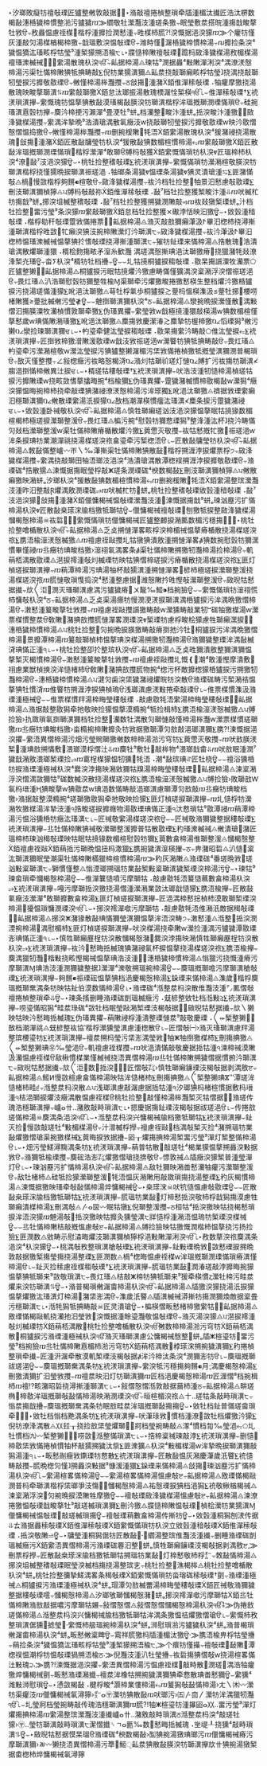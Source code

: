 ﻿‣汐瑯敗癡牥䄠敧瑮匠獹整⁭敒敦敲据੥⌊‣潃敲䄠捲楨整瑣牵⁥牐湩楣汰㩥匠浩汰⁥楐数楬敮‬潓桰獩楴慣整⁤湁污獹獩ⴊ⨠䌪敬牡瀠灩汥湩⁥瑳条獥⨪眠瑩⁨敷汬搭晥湩摥戠畯摮牡敩ੳ‭⨪敄灥愠慮祬楳⁳楷桴湩攠捡⁨潤慭湩⨪甠楳杮䐠⁈湥慨据浥湥獴ⴊ⨠个⁯癯牥慬灰湩⁧敲灳湯楳楢楬楴獥⨪戠瑥敷湥愠敧瑮ੳ‭⨪潍畤慬⁲潳桰獩楴慣楴湯⨪ⴠ攠捡⁨条湥⁴獩愠獢汯瑵⁥畡桴牯瑩⁹湩椠獴搠浯楡੮⌊‣牃慥楴敶䄠敧瑮⁳䠨杩⁨敐浲獩楳湯‬敄楣楳湯䄠瑵潨楲祴਩⌊⌣䌠湯散瑰杁湥ੴ⨪畆据楴湯⨺‪瑓牯⁹潣据灥⁴敤敶潬浰湥⁴湡⁤潦湵慤楴湯污渠牡慲楴敶猠牴捵畴敲⨊倪牥業獳潩獮⨺‪畆汬挠敲瑡癩⁥畡桴牯瑩ⱹ挠湡挠敲瑡⁥牣瑩捩污攠敬敭瑮ੳ⨪敒慬楴湯桳灩㩳⨪ਠ‭敆摥⁳湩潴銆倠潬䅴敧瑮⠠牰癯摩獥挠湯散瑰映畯摮瑡潩⥮ⴊ䌠敲瑡獥銆怠汰瑯振湯散瑰樮潳恮椠⁮楧ੴ⌊⌣倠潬䅴敧瑮†⨊䘪湵瑣潩㩮⨪䌠慨瑰牥愠摮猠散敮漠瑵楬敮朠湥牥瑡潩⁮楷桴洠瑥摡瑡⁡潣瑮慲瑣ੳ⨪硅捥瑵潩⁮慐瑴牥㩮⨪䴠汵楴挭污⁬瀨潬⁴畳浭牡⁹蛢ₒ档灡整⁲畯汴湩⁥蛢ₒ捳湥⁥畯汴湩獥਩⨪敐浲獩楳湯㩳⨪䌠湡洠摯晩⁹浩潰瑲湡散氠癥汥ⱳ挠敲瑡⁥牣瑩捩污攠敬敭瑮ⱳ映汵⁬敭慴慤慴愠捣獥ੳ⨪敒慬楴湯桳灩㩳⨪ⴊ删捥楥敶⁳牦浯銆䌠湯散瑰杁湥⁴猨潴祲挠湯散瑰਩‭敆摥⁳湩潴銆匠散敮牗瑩牥杁湥⁴猨散敮猠数楣楦慣楴湯⥳ⴊ䌠敲瑡獥銆匠散敮洠瑥摡瑡⁡潣瑮慲瑣⁳楷桴瀠潬⁴敢瑡ੳ‭牔杩敧獲銆䌠慨慲瑣牥杁湥ⱴ匠瑥楴杮杁湥⁴潦⁲敮⁷汥浥湥獴ਊ⌣‣桃牡捡整䅲敧瑮⨊䘪湵瑣潩㩮⨪䌠慨慲瑣牥瀠潲楦敬朠湥牥瑡潩⁮楷桴挠慬獳晩捩瑡潩⁮祳瑳浥⠠牰瑯条湯獩ⱴ愠瑮条湯獩ⱴ猠灵潰瑲湩⥧⨊匪潴慲敧⨺‪楇⵴慢敳⁤楷桴夠䵁⁌楦敬ੳ⨪敐浲獩楳湯㩳⨪䘠汵⁬档牡捡整⁲牰景汩⁥慭慮敧敭瑮⨊刪汥瑡潩獮楨獰⨺ਪ‭牔杩敧敲⁤祢銆倠潬䅴敧瑮⠠敮⁷档牡捡整獲椠⁮畯汴湩⥥ⴊ吠楲杧牥摥戠⁹蛢ₒ捓湥坥楲整䅲敧瑮⠠敮⁷档牡捡整獲搠獩潣敶敲⥤ⴊ䘠敥獤椠瑮⁯蛢ₒ汁⁬档牡捡整⁲畱污瑩⁹条湥獴ⴊ䌠敲瑡獥銆怠档牡捡整獲⨯礮浡恬映汩獥ਊ⌣‣敓瑴湩䅧敧瑮⠠楷桴㔠䄭敧瑮䠠敩慲捲票਩⨪畆据楴湯⨺‪潃灭敲敨獮癩⁥潷汲ⵤ畢汩楤杮挠潯摲湩瑡潩⁮楷桴甠敳⵲牤癩湥猠汥捥楴敶瀠灯汵瑡潩੮⨪敐浲獩楳湯㩳⨪䘠汵⁬潷汲ⵤ畢汩楤杮愠瑵潨楲祴愠摮猠扵愭敧瑮挠潯摲湩瑡潩੮⨪獕牥䤠瑮来慲楴湯⨺‪捁散瑰⁳浩潰瑲湡散爠瑡湩獧⠠楈桧䴯摥畩⽭潌⽷歓灩 湡⁤瑳湡慤摲琠浥汰瑡獥瘠⹳挠獵潴⁭牦敥潦浲椠灮瑵ਊ⨪畓ⵢ杁湥⁴楈牥牡档㩹⨪ਊ⌣⌣圠牯摬桐獹捩䅳敧瑮⠠敭杲摥䜠潥牧灡票⬠匠獹整獭਩⨪畆据楴湯⨺‪桐獹捩污眠牯摬爠汵獥‬慮畴慲⁬慬獷‬湡⁤湥楶潲浮湥慴⁬祳瑳浥ੳ⨪畏灴瑵⨺‪汃浩瑡⁥慰瑴牥獮‬整牲楡Ɱ渠瑡牵污爠獥畯捲獥‬慭楧⽣整档爠汵獥‬桰獹捩污挠湯瑳慲湩獴⨊吪浥汰瑡獥⨺‪䔢牡桴氭歩⁥桐獹捩≳‬䠢杩⁨慍楧⁣潗汲≤‬䠢牡⁤捓⵩楆唠楮敶獲≥‬䠢批楲⁤敒污瑩≹ਊ⌣⌣䰠捯瑡潩獮杁湥⁴ਠ⨪畆据楴湯⨺‪灓捥晩捩瀠慬散⁳湡⁤敤慴汩摥朠潥牧灡楨慣⁬敦瑡牵獥⨊伪瑵異㩴⨪䌠瑩敩ⱳ戠極摬湩獧‬敲楧湯ⱳ猠数楣楦⁣慬摮慭歲ⱳ琠慲敶⁬潲瑵獥⨊吪浥汰瑡獥⨺‪䴢摥敩慶⁬潔湷≳‬䴢摯牥⁮楃楴獥Ⱒ∠慆瑮獡⁹敒污獭Ⱒ∠灓捡⁥瑓瑡潩獮ਢ⌊⌣‣畃瑬牵健汯瑩捩䅳敧瑮⠠敭杲摥䌠汵畴敲⬠倠汯瑩捩⥳⨊䘪湵瑣潩㩮⨪匠捯敩楴獥‬潧敶湲敭瑮ⱳ戠汥敩⁦祳瑳浥ⱳ瀠睯牥猠牴捵畴敲ੳ⨪畏灴瑵⨺‪畃瑬牵污瀠潲楦敬ⱳ瀠汯瑩捩污猠獹整獭‬潳楣污栠敩慲捲楨獥‬牴摡瑩潩獮‬潣普楬瑣ੳ⨪敔灭慬整㩳⨪∠敍楤癥污䘠略慤楬浳Ⱒ∠潃灲牯瑡⁥祄瑳灯慩Ⱒ∠牔扩污䘠摥牥瑡潩≮‬䐢浥捯慲楴⁣敒異汢捩ਢ⌊⌣‣楈瑳牯䅹敧瑮†⨊䘪湵瑣潩㩮⨪吠浩汥湩⁥牣慥楴湯‬楨瑳牯捩污攠敶瑮ⱳ挠畡敳愭摮攭晦捥⁴档楡獮⨊伪瑵異㩴⨪䠠獩潴楲慣⁬楴敭楬敮ⱳ瀠獡⁴癥湥獴愠晦捥楴杮挠牵敲瑮猠潴祲‬潦湵慤楴湯污洠瑹獨⨊吪浥汰瑡獥⨺‪䄢据敩瑮䌠癩汩穩瑡潩獮Ⱒ∠敒散瑮䌠湯汦捩獴Ⱒ∠敔档潮潬楧慣⁬癅汯瑵潩≮‬䴢条捩污䠠獩潴祲ਢ⌊⌣‣敓瑴湩卧祴敬杁湥ੴ⨪畆据楴湯⨺‪慎牲瑡癩⁥瑳汹⁥汥浥湥獴愠摮眠牯摬猭数楣楦⁣楬杮極瑳捩瀠瑡整湲ੳ⨪畏灴瑵⨺‪楄污捥⁴慰瑴牥獮‬慦瑮獡⁹整浲湩汯杯ⱹ挠汵畴慲⁬灳敥档瀠瑡整湲ⱳ渠牡慲楴敶瘠楯散爠汵獥⨊䔪慸灭敬㩳⨪䘠牯慭⁬摡牤獥⁳祳瑳浥ⱳ洠条捩琠牥業潮潬祧挠湯楳瑳湥祣‬畣瑬牵污椠楤浯ੳ⌊⌣匠散敮牗瑩牥杁湥ੴ⨪畆据楴湯⨺‪敇敮慲整㠠〰ㄭ〵‰潷摲渠牡慲楴敶猠散敮⁳楷桴搠湹浡捩爠票桴੭⨪敐浲獩楳湯㩳⨪䌠湡挠敲瑡⽥牰浯瑯⁥汥浥湥⁴浩潰瑲湡散‬潭楤祦搠湹浡捩攠敬敭瑮ੳ⨪潃瑮硥⁴捁散獳⨺‪湅慨据摥眠瑩⁨桴敲ⵥ瑳条⁥潣瑮硥⁴楰数楬敮⨊刪汥瑡潩獮楨獰⨺ਪ‭敒散癩獥映潲⁭蛢ₒ汐瑯杁湥⁴猨散敮猠数楣楦慣楴湯⥳ⴊ删捥楥敶⁳牦浯銆䌠湯整瑸瀠灩汥湩⁥昨汩整敲Ɽ爠湡敫⁤潣瑮硥⥴ⴊ吠楲杧牥⁳蛢ₒ桃牡捡整䅲敧瑮‬敓瑴湩䅧敧瑮⠠敮⁷汥浥湥獴਩‭敆摥⁳湩潴銆儠慵楬祴愠敧瑮瀠灩汥湩੥‭湅慨据摥戠⁹蛢ₒ瑓汹䍥污扩慲楴湯杁湥ⱴ匠散敮桒瑹浨牏档獥牴瑡牯ਊ⌣儠慵楬祴䄠敧瑮⁳刨獥牴捩整⁤敐浲獩楳湯‬慖楬慤楴湯☠䘠硩਩⌊⌣䌠慨慲瑣牥儠慵楬祴匠獹整⁭䴨捩潲匭数楣污穩摥਩⌊⌣‣桃牡捡整噲楯散杁湥ੴ⨪畆据楴湯⨺‪乏奌搠慩潬畧⁥畡桴湥楴楣祴愠摮瘠楯散挠湯楳瑳湥祣⨊䐪浯楡⁮潂湵慤楲獥⨺‪ⴊ䄠慮祬敺㩳圠牯獤猠潰敫⁮湩搠慩潬畧ⱥ猠数捥⁨慰瑴牥獮‬潶慣畢慬祲ⴊ丠癥牥琠畯档獥›潂祤氠湡畧条ⱥ渠牡慲楴敶搠獥牣灩楴湯‬捡楴湯ੳ⨪䡄䔠桮湡散敭瑮⨺‪潖捩䙥湩敧灲楲瑮牥映牯猠慴楴瑳捩污瘠楯散挠湯楳瑳湥祣⨊匪灯楨瑳捩瑡潩㩮⨪ⴊ䔠潭楴湯污琠湯⁥牰杯敲獳潩⁮湩搠慩潬畧੥‭楌杮極瑳捩瀠瑡整湲挠湯楳瑳湥祣ⴊ䐠慩敬瑣愯捣湥⁴慭湩整慮据੥‭潍慤⁬敶扲甠慳敧瀠瑡整湲ੳ⨪敐晲牯慭据㩥⨪㰠〱洰⁳潣灭瑵瑡潩慮⁬湡污獹獩瘠⁳〤㔮‰䱌⁍档捥獫ਊ⌣⌣䌠慨慲瑣牥潂祤慌杮慵敧杁湥⁴ਠ⨪畆据楴湯⨺‪乏奌渠湯瘭牥慢⁬潣浭湵捩瑡潩⁮湡⁤桰獹捩污洠湡晩獥慴楴湯ੳ⨪潄慭湩䈠畯摮牡敩㩳⨪ⴊ䄠慮祬敺㩳䜠獥畴敲ⱳ瀠獯畴敲‬業牣ⵯ硥牰獥楳湯ⱳ瀠票楳慣⁬整汬ੳ‭敎敶⁲潴捵敨㩳䐠慩潬畧⁥潣瑮湥ⱴ椠瑮牥慮⁬桴畯桧獴‬慮牲瑡癩⁥潶捩੥⨪潓桰獩楴慣楴湯⨺ਪ‭桃牡捡整⵲灳捥晩捩朠獥畴敲瘠捯扡汵牡੹‭桐獹捩污洠湡晩獥慴楴湯⁳景攠潭楴湯ⴊ䈠敲瑡楨杮愠摮琠湥楳湯搠獥牣灩楴湯ੳ‭潃獮獩整瑮洠湡敮楲浳琠慲正湩੧⌊⌣‣桃牡捡整卲扵整瑸杁湥ੴ⨪畆据楴湯⨺‪乏奌甠獮潰敫⁮整獮潩獮愠摮椠灭楬慣楴湯ੳ⨪潄慭湩䈠畯摮牡敩㩳⨪ⴊ䄠慮祬敺㩳圠慨❴⁳潮⁴敢湩⁧慳摩‬潰敷⁲祤慮業獣‬楨摤湥洠慥楮杮ੳ‭敎敶⁲潴捵敨㩳䐠物捥⁴楤污杯敵攠楤獴‬桰獹捩污搠獥牣灩楴湯ੳ⨪潓桰獩楴慣楴湯⨺ਪ‭湕灳歯湥栠獩潴祲爠晥牥湥散ੳ‭潃瑮硥畴污椠潲祮愠摮猠牡慣浳ⴊ倠睯牥搠湹浡捩猠楨瑦ੳ‭浅瑯潩慮⁬湵敤捲牵敲瑮ੳ⌊⌣倠票楳慣⁬潗汲⁤潃瑮湩極祴ਊ⌣⌣倠票楳慣䍬湯楴畮瑩䅹敧瑮⠠敲慮敭⁤牦浯䌠湯楴畮瑩䅹敧瑮਩⨪畆据楴湯⨺‪潃据敲整‬敭獡牵扡敬映捡獴愠摮漠橢捥⁴牴捡楫杮⨊䐪浯楡⁮潂湵慤楲獥⨺ਪ‭牔捡獫›扏敪瑣氠捯瑡潩獮‬档牡捡整⁲灡数牡湡散‬灳瑡慩⁬敲慬楴湯桳灩ⱳ瀠票楳慣⁬瑳瑡獥ⴊ丠癥牥琠畯档獥›畓橢捥楴敶攠灸牥敩据獥‬瑡潭灳敨敲‬浥瑯潩獮⨊䐪⁈湅慨据浥湥㩴⨪䌠浯異慴楴湯污畑污瑩䝹瑡獥‬敒数楴楴湯湁污穹牥⨊䔪慸灭敬㩳⨪ⴊ吠敨朠湵椠⁳湩琠敨搠慲敷⁲渨瑯漠⁮桴⁥慴汢⥥ⴊ䴠牡⁹敷牡⁳⁡敲⁤桳物⁴渨瑯戠畬⥥ⴊ吠敨眠湩潤⁷獩戠潲敫⁮渨瑯椠瑮捡⥴ⴊ䨠桯⁮楳獴愠牣獯⁳牦浯⠠潮⁴敮瑸琠⥯匠牡桡ਊ⌣⌣䄠浴獯桰牥捩潃瑮湩極祴杁湥⁴爨湥浡摥映潲⁭敓獮牯䍹湯楴畮瑩䅹敧瑮਩⨪畆据楴湯⨺‪湅楶潲浮湥慴⁬湡⁤敳獮牯⁹硥数楲湥散挠湯楳瑳湥祣⨊䐪浯楡⁮潂湵慤楲獥⨺ਪ‭牔捡獫›敗瑡敨Ⱳ氠杩瑨湩Ⱨ猠畯摮ⱳ猠敭汬ⱳ琠浥数慲畴敲‬浥瑯潩慮⁬瑡潭灳敨敲ⴊ丠癥牥琠畯档獥›潃据敲整漠橢捥⁴瑳瑡獥‬敭獡牵扡敬映捡獴⨊匪灯楨瑳捩瑡潩㩮⨪ⴊ圠慥桴牥瀠潲牧獥楳湯洠摯汥湩੧‭捁畯瑳捩攠癮物湯敭瑮琠慲正湩੧‭汏慦瑣牯⁹敭潭祲ⴊ䔠潭楴湯污愠浴獯桰牥⁥癥汯瑵潩੮⌊⌣匠祴敬䌠湯楳瑳湥祣ਊ⌣⌣匠祴敬潃獮獩整据䅹敧瑮⨊䘪湵瑣潩㩮⨪丠牡慲楴敶猠祴敬瀠瑡整湲攠普牯散敭瑮⨊䄪瑵潨楲祴⨺‪敒潰瑲⁳潴匠瑥楴杮瑓汹䅥敧瑮映牯眠牯摬猭数楣楦⁣慰瑴牥獮⨊䔪數畣楴湯倠瑡整湲⨺‪慖楬慤整銆䄠慮祬敺銆䔠捳污瑡⁥晩愠扭杩潵獵⨊䐪捥獩潩⁮潌楧㩣⨪ਠ‭⨪畁潴昭硩⨺‪汃慥⁲楶汯瑡潩獮眠瑩⁨潮渠牡慲楴敶樠獵楴楦慣楴湯ⴊ⨠䄪灰潲敶⨺‪潃瑮硥⁴番瑳晩敩⁳瑳汹⁥敤楶瑡潩੮‭⨪獅慣慬整⨺‪慃湮瑯搠瑥牥業敮椠⁦敤楶瑡潩⁮獩椠瑮湥楴湯污ਊ⌣‣瑓牯⁹瑓畲瑣牵⁥慖楬慤楴湯ਊ⌣⌣倠潬䉴慥噴污摩瑡牯⠠敲慮敭⁤牦浯䈠慥䕴數畣楴湯杁湥⥴⨊䘪湵瑣潩㩮⨪嘠污摩瑡⁥捳湥獥挠湯慴湩瀠潲業敳⁤汰瑯戠慥獴⨊䐪浯楡㩮⨪匠散敮氭癥汥瀠潬⁴敢瑡攠數畣楴湯⨊匪灯楨瑳捩瑡潩㩮⨪匠浥湡楴⁣慭捴楨杮漠⁦敢瑡椠瑮湥楴湯⁳獶愠瑣慵⁬潣瑮湥ੴ⌊⌣‣捓湥䙥潬噷污摩瑡牯⠠敲慮敭⁤牦浯倠潲汦敵据䅥敧瑮਩⨪畆据楴湯⨺‪捓湥ⵥ潴猭散敮琠慲獮瑩潩獮愠摮洠浯湥畴੭⨪潄慭湩⨺‪湉整⵲捳湥⁥潣湮捥楴湯⁳湡⁤慰楣杮⨊匪灯楨瑳捩瑡潩㩮⨪吠湥楳湯挠牵敶ⱳ瀠捡湩⁧湡污獹獩‬潭敭瑮浵琠慲正湩੧⌊⌣‣慎牲瑡癩䍥桯牥湥散慖楬慤潴⁲爨湥浡摥映潲⁭慎牲瑡癩䍥桯牥湥散杁湥⥴⨊䘪湵瑣潩㩮⨪䘠汵⵬慭畮捳楲瑰猠潴祲氠杯捩愠摮挠湯楳瑳湥祣⨊䐪浯楡㩮⨪䴠湡獵牣灩⵴楷敤挠畡慳楬祴愠摮琠浩汥湩੥⨪潓桰獩楴慣楴湯⨺‪慃獵污挠慨湩瘠污摩瑡潩Ɱ琠浩汥湩⁥潣獮獩整据ⱹ瀠潬⁴潨敬搠瑥捥楴湯ਊ⌣⌣䴠瑥摡瑡噡污摩瑡潩䅮敧瑮⨊䘪湵瑣潩㩮⨪夠䵁⁌祳瑮硡愠摮猠档浥⁡慶楬慤楴湯⨊䤪瑮来慲楴湯⨺‪潗歲⁳楷桴䴠瑥摡瑡䵡湡条牥映牯䤠伯漠数慲楴湯ੳ⌊‣潃瑮硥⁴湉整汬杩湥散倠灩汥湩⁥㌨匭慴敧䄠捲楨整瑣牵⥥ਊ⌣‣瑓条⁥㨱删睡潃瑮硥剴瑥楲癥污⠠兓楌整敓牡档湉敤⥸⨊䘪湵瑣潩㩮⨪唠瑬慲昭獡⁴畦汬琭硥⁴敳牡档眠瑩⁨敺潲椠瑮汥楬敧据੥⨪敐晲牯慭据㩥⨪㰠〵獭映牯映汵⁬慭畮捳楲瑰⨊伪瑵異㩴⨪䔠敶祲桴湩⁧潰整瑮慩汬⁹敲敬慶瑮⠠〱⬰椠整獭਩⨪敔档潮潬祧⨺‪兓楌整䘠協‵楷桴瀠獯瑩潩慮⁬湩楤散ੳ⌊⌣匠慴敧㈠›潃灭瑵瑡潩慮䍬湯整瑸楆瑬牥⨊䘪湵瑣潩㩮⨪䄠汬搠杩瑩污栠浵湡瑩敩⁳牰ⵥ牰捯獥楳杮⨊刪摥捵獥⨺‪〱⬰椠整獭琠⁯㉾‰瑩浥ੳ⨪䡄䄠慮祬楳㩳⨪ⴊ吠浥潰慲⁬敲敬慶据⁥捳牯湩੧‭湅楴祴漠敶汲灡愠慮祬楳ੳ‭敌楸慣⁬楳業慬楲祴挠浯異慴楴湯ⴊ丠牡慲楴敶搠獩慴据⁥慣捬汵瑡潩੮⨪敐晲牯慭据㩥⨪㰠〲洰⁳数⁲捳湥੥⌊⌣匠慴敧㌠›慎牲瑡癩䥥瑮汥楬敧据剥湡敫ੲ⨪畆据楴湯⨺‪䱌ⵍ慢敳⁤楦慮⁬畣慲楴湯映牯洠慥楮杮⨊刪摥捵獥⨺‪〲椠整獭琠⁯ⴵ‷潭瑳洠慥楮杮畦੬⨪湉整汬杩湥散⨺ਪ‭浅瑯潩慮⁬敲潳慮据⁥捳牯湩੧‭汐瑯猠杩楮楦慣据⁥敷杩瑨湩੧‭桔浥瑡捩爠汥癥湡散愠慮祬楳ੳ‭桃牡捡整⁲敲慬楴湯桳灩椠灭牯慴据੥⨪潃瑳传瑰浩穩瑡潩㩮⨪㠠ⴰ〹‥潴敫⁮敲畤瑣潩੮⌊‣摁慶据摥䤠瑮汥楬敧据⁥祓瑳浥ੳ⌊⌣传捲敨瑳慲楴湯☠䴠湡条浥湥ੴ⌊⌣‣湉整汬杩湥兴慵楬祴牏档獥牴瑡牯⨊䘪湵瑣潩㩮⨪䤠灭捡⵴慢敳⁤敲瑳牡⁴敤楣楳湯ੳ⨪汁潧楲桴㩭⨪䄠慮祬敺⁳档湡敧椠灭捡⁴潴搠瑥牥業敮爠獥慴瑲渠捥獥楳祴⨊䔪晦捩敩据㩹⨪㘠┰爠摥捵楴湯椠⁮畱污瑩⁹潬灯椠整慲楴湯ੳ⌊⌣‣畑污瑩䱹潯䵰湡条牥⨊䘪湵瑣潩㩮⨪䔠普牯散⁳敲瑳牡⁴楬業獴愠摮搠灥湥敤据敩ੳ⨪潃獮牴楡瑮㩳⨪䴠硡浩浵㌠爠獥慴瑲挠捹敬ੳ⨪慓敦祴⨺‪牐癥湥獴椠普湩瑩⁥潬灯ੳ⌊⌣‣瑓汹䍥污扩慲楴湯杁湥ੴ⨪畆据楴湯⨺‪敌牡獮映潲⁭畨慭⁮灡牰癯污瀠瑡整湲ੳ⨪敌牡楮杮⨺‪硅牴捡獴瀠瑡整湲⁳牦浯愠灰潲敶⽤敲敪瑣摥挠湯整瑮⨊䄪灰楬慣楴湯⨺‪湅慨据獥映瑵牵⁥敧敮慲楴湯焠慵楬祴ਊ⌣‣桒瑹浨☠吠牨慥⁤慍慮敧敭瑮ਊ⌣⌣匠散敮桒瑹浨牏档獥牴瑡牯⨊䘪湵瑣潩㩮⨪䐠瑥牥業敮⁳灯楴慭⁬捳湥⁥敬杮桴戠獡摥漠⁮慮牲瑡癩⁥潰楳楴湯⨊刪湡敧⨺‪〴ⴰ㔱〰眠牯獤⨊倪瑡整湲㩳⨪ਠ‭桓牯⁴捳湥獥映牯挠楬慭瑣捩洠浯湥獴ⴊ䰠湯敧⁲捳湥獥映牯攠灸獯瑩潩੮‭牂慥桴湩⁧潲浯愠瑦牥椠瑮湥楳祴ਊ⌣⌣丠牡慲楴敶桔敲摡慍慮敧ੲ⨪畆据楴湯⨺‪牔捡獫映牯獥慨潤楷杮愠摮挠污扬捡獫⨊匪潣数⨺‪敓畴⽰慰潹晦爠汥瑡潩獮楨獰‬桴浥⁥敤敶潬浰湥ੴ⌊‣敄数摮湥祣䴠湡条浥湥⁴杁湥獴ਊ⌣‣桃湡敧敄整瑣潩䅮敧瑮⨊䘪湵瑣潩㩮⨪䤠敤瑮晩敩⁳敳慭瑮捩搠晩敦敲据獥椠⁮摥瑩摥挠湯整瑮⨊匪潣数⨺‪楇⁴楤晦愠慮祬楳ⱳ洠瑥摡瑡⁡潣瑮慲瑣瘠潩慬楴湯ੳ⌊⌣䤠灭捡䅴慮祬楳䅳敧瑮†⨊䘪湵瑣潩㩮⨪䐠瑥牥業敮⁳潤湷瑳敲浡攠晦捥獴愠摮猠牴瑡来⁹敳敬瑣潩੮⨪畏灴瑵⨺‪桔敲ⵥ楴牥猠牴瑡来⁹猨牵楧慣ⱬ瀠牡楴污‬畦汬爠来湥牥瑡潩⥮ਊ⌣‣潃普楬瑣敒潳畬楴湯杁湥ੴ⨪畆据楴湯⨺‪牐獥湥獴挠湯汦捩獴愠摮爠獥汯瑵潩⁮灯楴湯⁳潴栠浵湡ੳ⨪潗歲汦睯⨺‪牐潩楲祴漭摲牥摥‬潣獮煥敵据⁥楶畳污穩瑡潩੮⌊‣湉牦獡牴捵畴敲☠匠灵潰瑲ਊ⌣‣楄楧慴⁬畈慭楮楴獥䌠牯੥⨪畆据楴湯⨺‪敃瑮慲楬敺⁤䡄挠灡扡汩瑩敩⁳湥慨据湩⁧畭瑬灩敬愠敧瑮ੳ⨪潃灭湯湥獴⨺ਪ‭潖捩䙥湩敧灲楲瑮牥銆䔠桮湡散⁳桃牡捡整噲楯散杁湥ੴ‭敒数楴楴湯湁污穹牥銆䔠桮湡散⁳桐獹捩污潃瑮湩極祴杁湥ੴ‭潃灭瑵瑡潩慮公慵楬祴慇整⁳蛢ₒ牐ⵥ楦瑬牥⁳畱污瑩⁹档捥獫ⴊ丠牡慲楴敶慐楣杮湁污穹牥銆䔠桮湡散⁳桲瑹浨搠捥獩潩獮⨊䄪捲楨整瑣牵㩥⨪匠湩汧⁥潳牵散漠⁦䡄椠瑮汥楬敧据ⱥ洠汵楴汰⁥条湥⁴潣獮浵牥ੳ⌊⌣䴠瑥摡瑡⁡祓瑳浥ਊ⌣⌣䴠瑥摡瑡䵡湡条牥⨊䘪湵瑣潩㩮⨪䌠湥牴污穩摥夠䵁⁌⽉⁏湡⁤慶楬慤楴湯⨊刪獥潰獮扩汩瑩敩㩳⨪ⴊ䄠汬映汩⁥灯牥瑡潩獮ⴊ匠档浥⁡慶楬慤楴湯ⴊ匠湹慴⁸档捥楫杮ⴊ䄠⁉畡潴昭硩挠潯摲湩瑡潩੮⌊⌣‣敍慴慤慴湉敦敲据䕥杮湩⁥ਠ⨪畆据楴湯⨺‪畊瑳椭⵮楴敭洠瑥摡瑡⁡敧敮慲楴湯映潲⁭潣瑮湥ੴ⨪晅楦楣湥祣⨺‪〸‥瑳牯条⁥敲畤瑣潩੮⨪慃汬摥戠㩹⨪䴠瑥摡瑡䵡湡条牥眠敨⁮畦汬洠瑥摡瑡⁡敮摥摥ਊ⌣‣敓牡档䤠普慲瑳畲瑣牵੥⌊⌣‣敓牡档慃档䵥湡条牥⨊䘪湵瑣潩㩮⨪吠潷琭敩⁲慣档湩⁧潦⁲敳牡档爠獥汵獴⨊倪牥潦浲湡散⨺‪〷㠭┰挠捡敨栠瑩爠瑡੥⨪牁档瑩捥畴敲⨺‪潈⁴慣档⁥㔨‰瑩浥⥳⬠圠牡⁭慣档⁥㈨〰椠整獭਩⌊⌣唠敳⁲湉整慲瑣潩੮⌊⌣‣捁楴楶祴瑓敲浡⨊䘪湵瑣潩㩮⨪删慥⵬楴敭栠敩慲捲楨慣⁬牰杯敲獳搠獩汰祡⨊匪潨獷⨺‪杁湥⁴敤楣楳湯ⱳ洠摯晩捩瑡潩獮‬敲獡湯湩੧⌊⌣‣畈慭剮癥敩䥷瑮牥慦散⨊䘪湵瑣潩㩮⨪匠散敮愠灰潲慶⁬潷歲汦睯⨊䘪慥畴敲㩳⨪䐠晩⁦楤灳慬ⱹ搠灥湥敤据⁹慷湲湩獧⨊䤪瑮来慲楴湯⨺‪敆摥⁳瑓汹䍥污扩慲楴湯杁湥ੴ⌊⌣䌠湯楦畧慲楴湯ਊ⌣⌣䌠湯楦畧慲楴湯慍慮敧ੲ⨪畆据楴湯⨺‪敃瑮慲楬敺⁤潣普杩牵瑡潩⁮楷桴栠瑯爭汥慯੤⨪慖楬慤楴湯⨺‪祐慤瑮捩猠档浥獡⨊䘪敬楸楢楬祴⨺‪湅楶潲浮湥⵴灳捥晩捩漠敶牲摩獥ਊ⌣⌣䄠敧瑮敐浲獩楳湯慍慮敧ੲ⨪畆据楴湯⨺‪湅潦捲獥愠敧瑮戠畯摮牡⁹敲瑳楲瑣潩獮⨊刪汵獥⨺‪牃慥楴敶愠敧瑮⁳楨桧瀠牥業獳潩Ɱ儠慵楬祴愠敧瑮⁳敲瑳楲瑣摥ਊ⌣䄠敧瑮䔠數畣楴湯传摲牥ਊ⌣‣敓瑴湩⁧桐獡⁥刨湵传据⥥ㄊ‮潃据灥䅴敧瑮銆倠潬䅴敧瑮銆䌠慨慲瑣牥杁湥⽴敓瑴湩䅧敧瑮銆倠潬䅴敧瑮⠠捳湥⁥敬敶⥬ਊ⌣‣牗瑩湩⁧桐獡⁥倨牥匠散敮਩⸱⨠䌪湯整瑸倠灩汥湩㩥⨪删睡潃瑮硥剴瑥楲癥污銆䌠浯異慴楴湯污潃瑮硥䙴汩整⁲蛢ₒ慎牲瑡癩䥥瑮汥楬敧据剥湡敫ੲ⸲⨠刪票桴㩭⨪匠散敮桒瑹浨牏档獥牴瑡牯搠瑥牥業敮⁳灯楴慭⁬敬杮桴㌊‮⨪敇敮慲楴湯⨺‪捓湥坥楲整䅲敧瑮眠瑩⁨湥楲档摥挠湯整瑸㐊‮⨪桃牡捡整⁲潐楬桳⨺‪桃牡捡整噲楯散杁湥⁴蛢ₒ桃牡捡整䉲摯䱹湡畧条䅥敧瑮銆䌠慨慲瑣牥畓瑢硥䅴敧瑮†㔊‮⨪潃瑮湩極祴⨺‪桐獹捩污潃瑮湩極祴杁湥⁴蛢ₒ瑁潭灳敨楲䍣湯楴畮瑩䅹敧瑮銆匠祴敬潃獮獩整据䅹敧瑮㘊‮⨪慖楬慤楴湯⨺‪汐瑯敂瑡慖楬慤潴⁲蛢ₒ捓湥䙥潬噷污摩瑡牯銆丠牡慲楴敶潃敨敲据噥污摩瑡牯㜊‮⨪敍慴慤慴⨺‪敍慴慤慴慖楬慤楴湯杁湥ੴ⸸⨠伪捲敨瑳慲楴湯⨺‪湉整汬杩湥兴慵楬祴牏档獥牴瑡牯洠湡条獥愠祮爠獥慴瑲ੳ⌊⌣䌠慨杮⁥敄整瑣潩⁮倨獯⵴摅瑩਩⸱䌠慨杮䑥瑥捥楴湯杁湥⁴蛢ₒ浉慰瑣湁污獹獩杁湥⁴蛢ₒ潃普楬瑣敒潳畬楴湯杁湥⁴蛢ₒ畈慭⁮敒楶睥ਊ⌣䬠祥䐠獥杩⁮牐湩楣汰獥ਊ⸱⨠䐪浯楡⁮畁桴牯瑩㩹⨪䔠捡⁨条湥⁴獩愠獢汯瑵⁥畡桴牯瑩⁹湩椠獴搠浯楡੮⸲⨠个⁯癏牥慬㩰⨪䄠敧瑮⁳敮敶⁲潭楤祦愠潮桴牥愠敧瑮猧搠浯楡⁮ਠ⸳⨠倪灩汥湩⁥汃牡瑩㩹⨪䘠硩摥猠慴敧ⱳ挠湯楦畧慲汢⁥敤瑰੨⸴⨠䐪⁈湅慨据浥湥㩴⨪䌠浯異慴楴湯污愠慮祬楳⁳敲畤散⁳潣瑳⁳湡⁤浩牰癯獥焠慵楬祴㔊‮⨪畈慭⁮潃瑮潲㩬⨪䄠汬洠橡牯搠捥獩潩獮猠牵慦散琠⁯畨慭獮ਊ⌣䌠獯⁴潍敤⁬浉慰瑣ਊ⌣‣慂敳楬敮⠠楗桴畯⁴灏楴業慺楴湯⥳ⴊ䈠獡⁥敧敮慲楴湯›ㄤ〵㈭〰瀠牥渠癯汥ⴊ儠慵楬祴氠潯獰›㌤ⴰ〶瀠牥猠散敮ⴊ吠瑯污›㈤〴㐭〳瀠牥洠湡獵牣灩ੴ⌊⌣圠瑩⁨牁档瑩捥畴敲传瑰浩穩瑡潩獮ⴊ䐠⁈牰ⵥ楦瑬牥湩㩧㘠ⴰ〷‥畱污瑩⁹潬灯爠摥捵楴湯ⴊ䌠湯整瑸瀠灩汥湩㩥㠠ⴰ〹‥潴敫⁮敲畤瑣潩⁮ਠ‭湉整汬杩湥⁴敲瑳牡獴›〶‥瑩牥瑡潩⁮敲畤瑣潩੮‭潔慴㩬␠ㄱⴰ㔲‰数⁲慭畮捳楲瑰⠠㘴㔭┸挠獯⁴敲畤瑣潩⥮ਊ⌣‣敐晲牯慭据⁥慔杲瑥ੳ‭潃瑮硥⁴楰数楬敮›㈼猠捥湯獤琠瑯污ⴊ儠慵楬祴瘠污摩瑡潩獮›ㄼ〰獭挠浯異慴楴湯污‬㔼⁳䱌੍‭畆汬猠散敮朠湥牥瑡潩㩮㰠〹猠捥湯獤椠据畬楤杮焠慵楬祴氠潯獰
